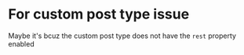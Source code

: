 # For custom post type issue

Maybe it's bcuz the custom post type does not have the `rest` property enabled